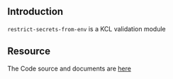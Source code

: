 ## Introduction

`restrict-secrets-from-env` is a KCL validation module

## Resource

The Code source and documents are [here](https://github.com/kcl-lang/modules/tree/main/restrict-secrets-from-env)
